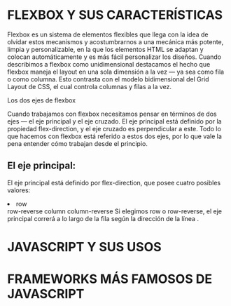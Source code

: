 # FLEXBOX Y SUS CARACTERÍSTICAS
Flexbox es un sistema de elementos flexibles que llega con la idea de olvidar estos mecanismos y acostumbrarnos a una mecánica más potente, limpia y personalizable, en la que los elementos HTML se adaptan y colocan automáticamente y es más fácil personalizar los diseños.
Cuando describimos a flexbox como unidimensional destacamos el hecho que flexbox maneja el layout en una sola dimensión a la vez — ya sea como fila o como columna. Esto contrasta con el modelo bidimensional del Grid Layout de CSS, el cual controla columnas y filas a la vez.

Los dos ejes de flexbox

Cuando trabajamos con flexbox necesitamos pensar en términos de dos ejes — el eje principal y el eje cruzado. El eje principal está definido por la propiedad flex-direction, y el eje cruzado es perpendicular a este. Todo lo que hacemos con flexbox está referido a estos dos ejes, por lo que vale la pena entender cómo trabajan desde el principio.

## El eje principal:
El eje principal está definido por flex-direction, que posee cuatro posibles valores:

<li>row</li>
row-reverse
column
column-reverse
Si elegimos row o row-reverse, el eje principal correrá a lo largo de la fila según la dirección de la línea .

# JAVASCRIPT Y SUS USOS


# FRAMEWORKS MÁS FAMOSOS DE JAVASCRIPT

